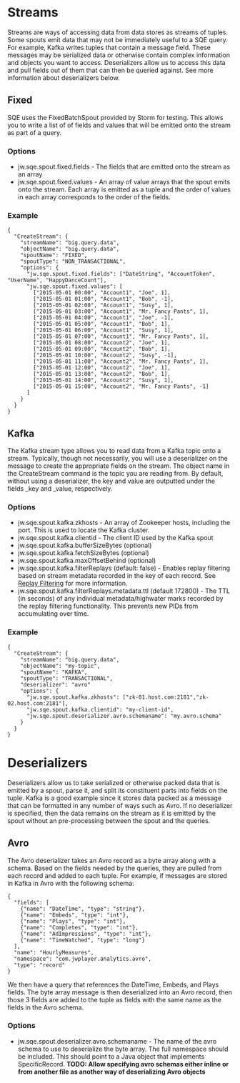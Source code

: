 # Streams

Streams are ways of accessing data from data stores as streams of tuples. Some spouts emit data that may not be immediately useful to a SQE query. For example, Kafka writes tuples that contain a message field. These messages may be serialized data or otherwise contain complex information and objects you want to access. Deserializers allow us to access this data and pull fields out of them that can then be queried against. See more information about deserializers below.

## Fixed

SQE uses the FixedBatchSpout provided by Storm for testing. This allows you to write a list of of fields and values that will be emitted onto the stream as part of a query.

### Options

* jw.sqe.spout.fixed.fields - The fields that are emitted onto the stream as an array 
* jw.sqe.spout.fixed.values - An array of value arrays that the spout emits onto the stream. Each array is emitted as a tuple and the order of values in each array corresponds to the order of the fields.

### Example

    {
      "CreateStream": {
        "streamName": "big.query.data",
        "objectName": "big.query.data",
        "spoutName": "FIXED",
        "spoutType": "NON_TRANSACTIONAL",
        "options": {
          "jw.sqe.spout.fixed.fields": ["DateString", "AccountToken", "UserName", "HappyDanceCount"],
          "jw.sqe.spout.fixed.values": [
            ["2015-05-01 00:00", "Account1", "Joe", 1],
            ["2015-05-01 01:00", "Account1", "Bob", -1],
            ["2015-05-01 02:00", "Account1", "Susy", 1],
            ["2015-05-01 03:00", "Account1", "Mr. Fancy Pants", 1],
            ["2015-05-01 04:00", "Account1", "Joe", -1],
            ["2015-05-01 05:00", "Account1", "Bob", 1],
            ["2015-05-01 06:00", "Account1", "Susy", 1],
            ["2015-05-01 07:00", "Account1", "Mr. Fancy Pants", 1],
            ["2015-05-01 08:00", "Account2", "Joe", 1],
            ["2015-05-01 09:00", "Account2", "Bob", 1],
            ["2015-05-01 10:00", "Account2", "Susy", -1],
            ["2015-05-01 11:00", "Account2", "Mr. Fancy Pants", 1],
            ["2015-05-01 12:00", "Account2", "Joe", 1],
            ["2015-05-01 13:00", "Account2", "Bob", 1],
            ["2015-05-01 14:00", "Account2", "Susy", 1],
            ["2015-05-01 15:00", "Account2", "Mr. Fancy Pants", -1]
          ]
        }
      }
    }

## Kafka

The Kafka stream type allows you to read data from a Kafka topic onto a stream. Typically, though not necessarily, you will use a deserializer on the message to create the appropriate fields on the stream. The object name in the CreateStream command is the topic you are reading from. By default, without using a deserializer, the key and value are outputted under the fields _key and _value, respectively.

### Options

* jw.sqe.spout.kafka.zkhosts - An array of Zookeeper hosts, including the port. This is used to locate the Kafka cluster.
* jw.sqe.spout.kafka.clientid - The client ID used by the Kafka spout
* jw.sqe.spout.kafka.bufferSizeBytes (optional)
* jw.sqe.spout.kafka.fetchSizeBytes (optional)
* jw.sqe.spout.kafka.maxOffsetBehind (optional)
* jw.sqe.spout.kafka.filterReplays (default: false) - Enables replay filtering based on stream metadata recorded in the key of each record. See [Replay Filtering](https://github.com/jwplayer/sqe/wiki/replay-filtering) for more information.
* jw.sqe.spout.kafka.filterReplays.metadata.ttl (default 172800) - The TTL (in seconds) of any individual metadata/highwater marks recorded by the replay filtering functionality. This prevents new PIDs from accumulating over time.

### Example

    {
      "CreateStream": {
        "streamName": "big.query.data",
        "objectName": "my-topic",
        "spoutName": "KAFKA",
        "spoutType": "TRANSACTIONAL",
        "deserializer": "avro"
        "options": {
          "jw.sqe.spout.kafka.zkhosts": ["zk-01.host.com:2181","zk-02.host.com:2181"],
          "jw.sqe.spout.kafka.clientid": "my-client-id",
          "jw.sqe.spout.deserializer.avro.schemaname": "my.avro.schema"
        }
      }
    }

# Deserializers

Deserializers allow us to take serialized or otherwise packed data that is emitted by a spout, parse it, and split its constituent parts into fields on the tuple. Kafka is a good example since it stores data packed as a message that can be formatted in any number of ways such as Avro. If no deserializer is specified, then the data remains on the stream as it is emitted by the spout without an pre-processing between the spout and the queries.

## Avro

The Avro deserializer takes an Avro record as a byte array along with a schema. Based on the fields needed by the queries, they are pulled from each record and added to each tuple. For example, if messages are stored in Kafka in Avro with the following schema:

    {
      "fields": [
        {"name": "DateTime", "type": "string"},
        {"name": "Embeds", "type": "int"},
        {"name": "Plays", "type": "int"},
        {"name": "Completes", "type": "int"},
        {"name": "AdImpressions", "type": "int"},
        {"name": "TimeWatched", "type": "long"}
      ],
      "name": "HourlyMeasures",
      "namespace": "com.jwplayer.analytics.avro",
      "type": "record"
    }

We then have a query that references the DateTime, Embeds, and Plays fields. The byte array message is then deserialized into an Avro record, then those 3 fields are added to the tuple as fields with the same name as the fields in the Avro schema.

### Options

* jw.sqe.spout.deserializer.avro.schemaname - The name of the avro schema to use to deserialize the byte array. The full namespace should be included. This should point to a Java object that implements SpecificRecord.
**TODO: Allow specifying avro schemas either inline or from another file as another way of deserializing Avro objects**